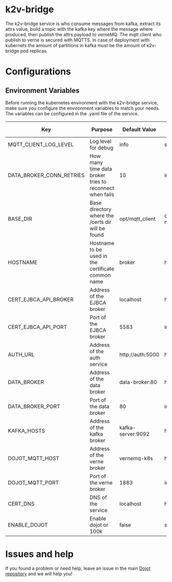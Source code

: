# **k2v-bridge**

The k2v-bridge service is who consume messages from kafka, extract its attrs value, build a topic with the kafka key where the message where produced, then publish the attrs payload to verneMQ. The mqtt client who publish to verne is secured with MQTTS.
In case of deployment with kubernets the amount of partitions in kafka must be the amount of k2v-bridge pod replicas.

# **Configurations**

## **Environment Variables**

Before running the kubernetes environment with the k2v-bridge service, make sure you configure the environment variables to match your needs. The variables can be configured in the .yaml file of the service.

Key                      | Purpose                                                             | Default Value   | Valid Values   |
------------------------ | ------------------------------------------------------------------- | --------------- | -------------- |
MQTT_CLIENT_LOG_LEVEL    | Log level for debug                                                 | info            | string         |
DATA_BROKER_CONN_RETRIES | How many time data broker tries to reconnect when fails             | 10              | integer        |
BASE_DIR                 | Base directory where the /certs dir will be found                   | opt/mqtt_client | directory name |
HOSTNAME                 | Hostname to be used in the certificate common name                  | broker          | hostname/IP    |
CERT_EJBCA_API_BROKER    | Address of the EJBCA broker                                         | localhost       | hostname/IP    |
CERT_EJBCA_API_PORT      | Port of the EJBCA broker                                            | 5583            | integer        |
AUTH_URL                 | Address of the auth service                                         | http://auth:5000| hostname/IP    |
DATA_BROKER              | Address of the data broker                                          | data-broker:80  | hostname/IP    |
DATA_BROKER_PORT         | Port of the data broker                                             | 80              | integer        |
KAFKA_HOSTS              | Address of the kafka broker                                         |kafka-server:9092| hostname/IP    |
DOJOT_MQTT_HOST          | Address of the verne broker                                         |vernemq-k8s      | hostname/IP    |
DOJOT_MQTT_PORT          | Port of the verne broker                                            |1883             | integer        |
CERT_DNS                 | DNS of the service                                                  |localhost        | hostname       |
ENABLE_DOJOT             | Enable dojot or 100k                                                |false            | string         |

# **Issues and help**

If you found a problem or need help, leave an issue in the main [Dojot repository](https://github.com/dojot/dojot) and we will help you!